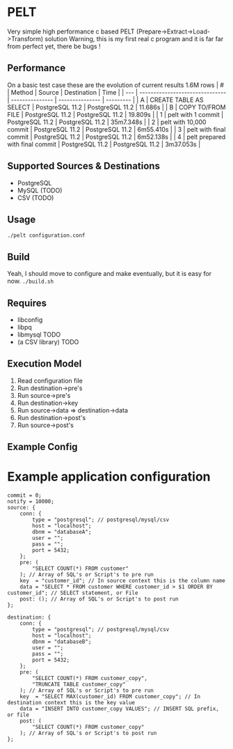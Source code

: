 # PELT
Very simple high performance c based PELT (Prepare->Extract->Load->Transform) solution
Warning, this is my first real c program and it is far far from perfect yet, there be bugs !

## Performance
On a basic test case these are the evolution of current results 1.6M rows
|  #  | Method                          | Source          | Destination     | Time      |
| --- | ------------------------------- | --------------- | --------------- | --------- |
|  A  | CREATE TABLE AS SELECT          | PostgreSQL 11.2 | PostgreSQL 11.2 | 11.686s   |
|  B  | COPY TO/FROM FILE               | PostgreSQL 11.2 | PostgreSQL 11.2 | 19.809s   |
|  1  | pelt with 1 commit              | PostgreSQL 11.2 | PostgreSQL 11.2 | 35m7.348s |
|  2  | pelt with 10,000 commit         | PostgreSQL 11.2 | PostgreSQL 11.2 | 6m55.410s |
|  3  | pelt with final commit          | PostgreSQL 11.2 | PostgreSQL 11.2 | 6m52.138s |
|  4  | pelt prepared with final commit | PostgreSQL 11.2 | PostgreSQL 11.2 | 3m37.053s |

## Supported Sources & Destinations
* PostgreSQL
* MySQL (TODO)
* CSV (TODO)

## Usage
```./pelt configuration.conf```

## Build
Yeah, I should move to configure and make eventually, but it is easy for now.
```./build.sh```

## Requires
* libconfig
* libpq
* libmysql TODO
* (a CSV library) TODO

## Execution Model
1. Read configuration file
2. Run destination->pre's
3. Run source->pre's
4. Run destination->key
5. Run source->data => destination->data
6. Run destination->post's
7. Run source->post's

## Example Config
# Example application configuration
```
commit = 0;
notify = 10000;
source: {
    conn: {
        type = "postgresql"; // postgresql/mysql/csv
        host = "localhost";
        dbnm = "databaseA";
        user = "";
        pass = "";
        port = 5432;
    };
    pre: (
        "SELECT COUNT(*) FROM customer"
    ); // Array of SQL's or Script's to pre run
    key  = "customer_id"; // In source context this is the column name
    data = "SELECT * FROM customer WHERE customer_id > $1 ORDER BY customer_id"; // SELECT statement, or File
    post: (); // Array of SQL's or Script's to post run
};

destination: {
    conn: {
        type = "postgresql"; // postgresql/mysql/csv
        host = "localhost";
        dbnm = "databaseB";
        user = "";
        pass = "";
        port = 5432;
    };
    pre: (
        "SELECT COUNT(*) FROM customer_copy",
        "TRUNCATE TABLE customer_copy"
    ); // Array of SQL's or Script's to pre run
    key  = "SELECT MAX(customer_id) FROM customer_copy"; // In destination context this is the key value
    data = "INSERT INTO customer_copy VALUES"; // INSERT SQL prefix, or file
    post: (
        "SELECT COUNT(*) FROM customer_copy"
    ); // Array of SQL's or Script's to post run
};
```
